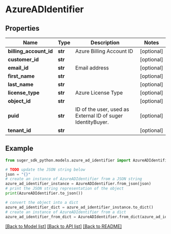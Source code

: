 # AzureADIdentifier


## Properties

Name | Type | Description | Notes
------------ | ------------- | ------------- | -------------
**billing_account_id** | **str** | Azure Billing Account ID | [optional] 
**customer_id** | **str** |  | [optional] 
**email_id** | **str** | Email address | [optional] 
**first_name** | **str** |  | [optional] 
**last_name** | **str** |  | [optional] 
**license_type** | **str** | Azure License Type | [optional] 
**object_id** | **str** |  | [optional] 
**puid** | **str** | ID of the user, used as External ID of suger IdentityBuyer. | [optional] 
**tenant_id** | **str** |  | [optional] 

## Example

```python
from suger_sdk_python.models.azure_ad_identifier import AzureADIdentifier

# TODO update the JSON string below
json = "{}"
# create an instance of AzureADIdentifier from a JSON string
azure_ad_identifier_instance = AzureADIdentifier.from_json(json)
# print the JSON string representation of the object
print(AzureADIdentifier.to_json())

# convert the object into a dict
azure_ad_identifier_dict = azure_ad_identifier_instance.to_dict()
# create an instance of AzureADIdentifier from a dict
azure_ad_identifier_from_dict = AzureADIdentifier.from_dict(azure_ad_identifier_dict)
```
[[Back to Model list]](../README.md#documentation-for-models) [[Back to API list]](../README.md#documentation-for-api-endpoints) [[Back to README]](../README.md)


